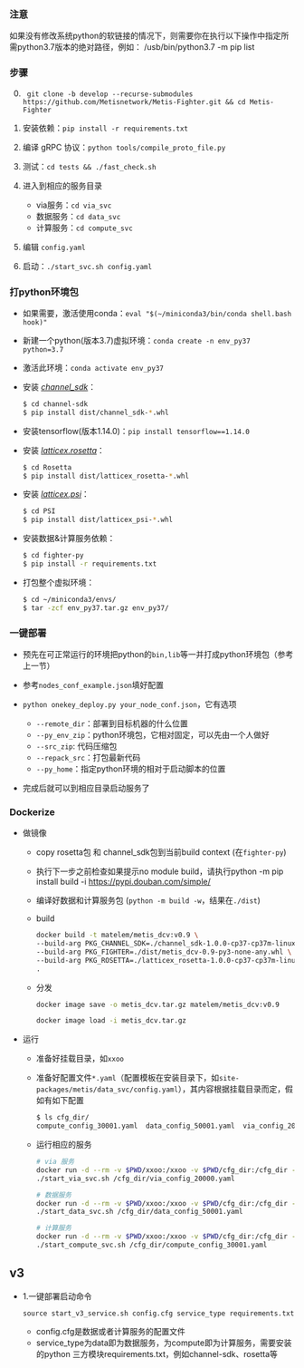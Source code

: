 ### 注意
如果没有修改系统python的软链接的情况下，则需要你在执行以下操作中指定所需python3.7版本的绝对路径，例如：
/usb/bin/python3.7 -m pip list
### 步骤
0. ` git clone -b develop --recurse-submodules https://github.com/Metisnetwork/Metis-Fighter.git && cd Metis-Fighter`
1. 安装依赖：`pip install -r requirements.txt`
2. 编译 gRPC 协议：`python tools/compile_proto_file.py`
3. 测试：`cd tests && ./fast_check.sh`
4. 进入到相应的服务目录

     * via服务：`cd via_svc`
     * 数据服务：`cd data_svc`
     * 计算服务：`cd compute_svc`
5. 编辑 `config.yaml`
6. 启动：`./start_svc.sh config.yaml`



### 打python环境包

* 如果需要，激活使用conda：`eval "$(~/miniconda3/bin/conda shell.bash hook)"`

* 新建一个python(版本3.7)虚拟环境：`conda create -n env_py37 python=3.7`

* 激活此环境：`conda activate env_py37`

* 安装 [*channel_sdk*](./third_party/README.md#1-channel-sdk)：
  ```bash
  $ cd channel-sdk 
  $ pip install dist/channel_sdk-*.whl
  ```

* 安装tensorflow(版本1.14.0)：`pip install tensorflow==1.14.0`

* 安装 [*latticex.rosetta*](./third_party/README.md#2-rosetta)：
  ```bash
  $ cd Rosetta
  $ pip install dist/latticex_rosetta-*.whl
  ```

* 安装 [*latticex.psi*](./third_party/README.md#3-psi)：
  ```bash
  $ cd PSI
  $ pip install dist/latticex_psi-*.whl
  ```

* 安装数据&计算服务依赖：

  ```bash
  $ cd fighter-py
  $ pip install -r requirements.txt
  ```

* 打包整个虚拟环境：

  ```bash
  $ cd ~/miniconda3/envs/
  $ tar -zcf env_py37.tar.gz env_py37/
  ```



### 一键部署

* 预先在可正常运行的环境把python的`bin,lib`等一并打成python环境包（参考上一节）

* 参考`nodes_conf_example.json`填好配置
* `python onekey_deploy.py your_node_conf.json`，它有选项
  * `--remote_dir`：部署到目标机器的什么位置
  * `--py_env_zip`：python环境包，它相对固定，可以先由一个人做好
  * `--src_zip`: 代码压缩包
  * `--repack_src`：打包最新代码
  * `--py_home`：指定python环境的相对于启动脚本的位置
* 完成后就可以到相应目录启动服务了



### Dockerize

* 做镜像

  * copy rosetta包 和 channel_sdk包到当前build context (在`fighter-py`)
  
  * 执行下一步之前检查如果提示no module build，请执行python -m pip install build -i https://pypi.douban.com/simple/
  
  * 编译好数据和计算服务包 (`python -m build -w`，结果在`./dist`)

  * build

    ```bash
    docker build -t matelem/metis_dcv:v0.9 \
    --build-arg PKG_CHANNEL_SDK=./channel_sdk-1.0.0-cp37-cp37m-linux_x86_64.whl \
    --build-arg PKG_FIGHTER=./dist/metis_dcv-0.9-py3-none-any.whl \
    --build-arg PKG_ROSETTA=./latticex_rosetta-1.0.0-cp37-cp37m-linux_x86_64.whl \
    .
    ```

  * 分发

    ```bash
    docker image save -o metis_dcv.tar.gz matelem/metis_dcv:v0.9
    
    docker image load -i metis_dcv.tar.gz
    ```

    

* 运行

  * 准备好挂载目录，如`xxoo`

  * 准备好配置文件`*.yaml`（配置模板在安装目录下，如`site-packages/metis/data_svc/config.yaml`），其内容根据挂载目录而定，假如有如下配置

    ```bash
    $ ls cfg_dir/
    compute_config_30001.yaml  data_config_50001.yaml  via_config_20000.yaml
    ```

  * 运行相应的服务

    ```bash
    # via 服务
    docker run -d --rm -v $PWD/xxoo:/xxoo -v $PWD/cfg_dir:/cfg_dir -p 20000:20000 matelem/metis_dcv:v0.9 \
    ./start_via_svc.sh /cfg_dir/via_config_20000.yaml
    
    # 数据服务
    docker run -d --rm -v $PWD/xxoo:/xxoo -v $PWD/cfg_dir:/cfg_dir -p 50001:50001 --expose 1024-65535 -it matelem/metis_dcv:v0.9 \
    ./start_data_svc.sh /cfg_dir/data_config_50001.yaml
    
    # 计算服务
    docker run -d --rm -v $PWD/xxoo:/xxoo -v $PWD/cfg_dir:/cfg_dir -p 30001:30001 --expose 1024-65535 -it matelem/metis_dcv:v0.9 \
    ./start_compute_svc.sh /cfg_dir/compute_config_30001.yaml
    
    ```


## v3

- 1.一键部署启动命令

  ~~~
  source start_v3_service.sh config.cfg service_type requirements.txt
  ~~~

  - config.cfg是数据或者计算服务的配置文件
  - service_type为data即为数据服务，为compute即为计算服务，需要安装的python 三方模块requirements.txt，例如channel-sdk、rosetta等
